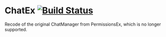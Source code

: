 ChatEx [![Build Status](https://travis-ci.org/TheJeterLP/ChatEx.png?branch=master)](https://travis-ci.org/TheJeterLP/ChatEx)
================================
Recode of the original ChatManager from PermissionsEx, which is no longer supported.

